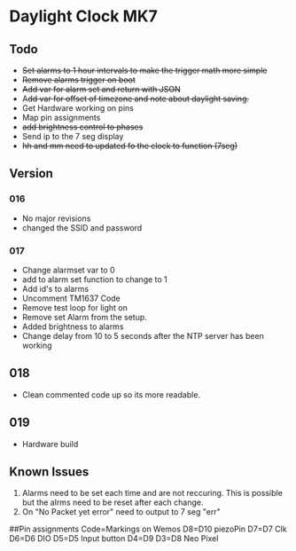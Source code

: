 # Daylight Clock MK7
## Todo
* ~~Set alarms to 1 hour intervals to make the trigger math more simple~~
* ~~Remove alarms trigger on boot~~
* ~~Add var for alarm set and return with JSON~~
* A~~dd var for offset of timezone and note about daylight saving.~~
* Get Hardware working on pins
* Map pin assignments
* ~~add brightness control to phases~~
* Send ip to the 7 seg display
* ~~hh and mm need to updated fo the clock to function (7seg)~~


## Version
### 016
* No major revisions
* changed the SSID and password

### 017
* Change alarmset var to 0
* add to alarm set function to change to 1
* Add id's to alarms
* Uncomment TM1637 Code
* Remove test loop for light on
* Remove set Alarm from the setup.
* Added brightness to alarms
* Change delay from 10 to 5 seconds after the NTP server has been working

## 018
* Clean commented code up so its more readable.

## 019
* Hardware build

## Known Issues
1. Alarms need to be set each time and are not reccuring. This is possible but the alrms need to be reset after each change.
2. On "No Packet yet error" need to output to 7 seg "err"

##Pin assignments
Code=Markings on Wemos
D8=D10 piezoPin 
D7=D7 Clk
D6=D6 DIO
D5=D5 Input button
D4=D9
D3=D8 Neo Pixel
